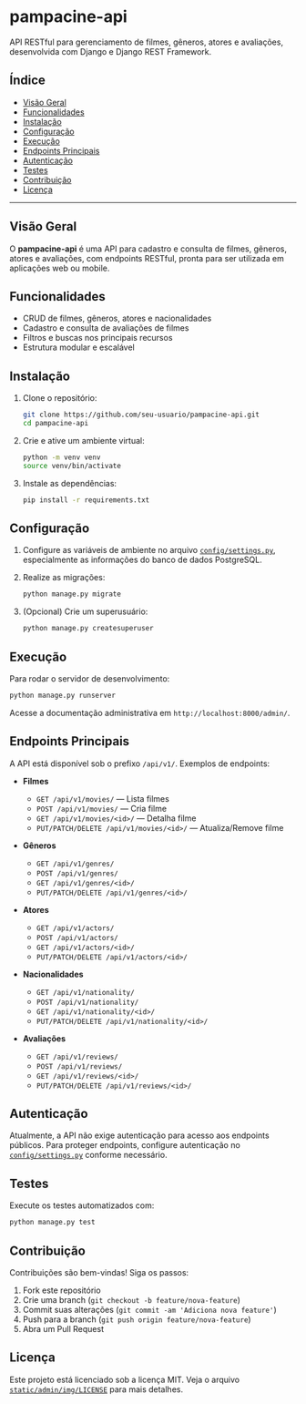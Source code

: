 # pampacine-api

API RESTful para gerenciamento de filmes, gêneros, atores e avaliações, desenvolvida com Django e Django REST Framework.

## Índice

- [Visão Geral](#visão-geral)
- [Funcionalidades](#funcionalidades)
- [Instalação](#instalação)
- [Configuração](#configuração)
- [Execução](#execução)
- [Endpoints Principais](#endpoints-principais)
- [Autenticação](#autenticação)
- [Testes](#testes)
- [Contribuição](#contribuição)
- [Licença](#licença)

---

## Visão Geral

O **pampacine-api** é uma API para cadastro e consulta de filmes, gêneros, atores e avaliações, com endpoints RESTful, pronta para ser utilizada em aplicações web ou mobile.

## Funcionalidades

- CRUD de filmes, gêneros, atores e nacionalidades
- Cadastro e consulta de avaliações de filmes
- Filtros e buscas nos principais recursos
- Estrutura modular e escalável

## Instalação

1. Clone o repositório:
    ```sh
    git clone https://github.com/seu-usuario/pampacine-api.git
    cd pampacine-api
    ```

2. Crie e ative um ambiente virtual:
    ```sh
    python -m venv venv
    source venv/bin/activate
    ```

3. Instale as dependências:
    ```sh
    pip install -r requirements.txt
    ```

## Configuração

1. Configure as variáveis de ambiente no arquivo [`config/settings.py`](config/settings.py), especialmente as informações do banco de dados PostgreSQL.
2. Realize as migrações:
    ```sh
    python manage.py migrate
    ```

3. (Opcional) Crie um superusuário:
    ```sh
    python manage.py createsuperuser
    ```

## Execução

Para rodar o servidor de desenvolvimento:

```sh
python manage.py runserver
```

Acesse a documentação administrativa em `http://localhost:8000/admin/`.

## Endpoints Principais

A API está disponível sob o prefixo `/api/v1/`. Exemplos de endpoints:

- **Filmes**
    - `GET /api/v1/movies/` — Lista filmes
    - `POST /api/v1/movies/` — Cria filme
    - `GET /api/v1/movies/<id>/` — Detalha filme
    - `PUT/PATCH/DELETE /api/v1/movies/<id>/` — Atualiza/Remove filme

- **Gêneros**
    - `GET /api/v1/genres/`
    - `POST /api/v1/genres/`
    - `GET /api/v1/genres/<id>/`
    - `PUT/PATCH/DELETE /api/v1/genres/<id>/`

- **Atores**
    - `GET /api/v1/actors/`
    - `POST /api/v1/actors/`
    - `GET /api/v1/actors/<id>/`
    - `PUT/PATCH/DELETE /api/v1/actors/<id>/`

- **Nacionalidades**
    - `GET /api/v1/nationality/`
    - `POST /api/v1/nationality/`
    - `GET /api/v1/nationality/<id>/`
    - `PUT/PATCH/DELETE /api/v1/nationality/<id>/`

- **Avaliações**
    - `GET /api/v1/reviews/`
    - `POST /api/v1/reviews/`
    - `GET /api/v1/reviews/<id>/`
    - `PUT/PATCH/DELETE /api/v1/reviews/<id>/`

## Autenticação

Atualmente, a API não exige autenticação para acesso aos endpoints públicos. Para proteger endpoints, configure autenticação no [`config/settings.py`](config/settings.py) conforme necessário.

## Testes

Execute os testes automatizados com:

```sh
python manage.py test
```

## Contribuição

Contribuições são bem-vindas! Siga os passos:

1. Fork este repositório
2. Crie uma branch (`git checkout -b feature/nova-feature`)
3. Commit suas alterações (`git commit -am 'Adiciona nova feature'`)
4. Push para a branch (`git push origin feature/nova-feature`)
5. Abra um Pull Request

## Licença

Este projeto está licenciado sob a licença MIT. Veja o arquivo [`static/admin/img/LICENSE`](static/admin/img/LICENSE) para mais detalhes.
